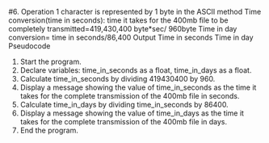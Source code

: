 #6. Operation
1 character is represented by 1 byte in the ASCII method 
Time conversion(time in seconds): 
time it takes for the 400mb file to be completely transmitted=419,430,400 byte*sec/ 960byte 
Time in day conversion= time in seconds/86,400
Output 
Time in seconds
Time in day
Pseudocode
1. Start the program.
2. Declare variables: time_in_seconds as a float, time_in_days as a float.
3. Calculate time_in_seconds by dividing 419430400 by 960.
4. Display a message showing the value of time_in_seconds as the time it takes for the complete transmission of the 400mb file in seconds.
5. Calculate time_in_days by dividing time_in_seconds by 86400.
6. Display a message showing the value of time_in_days as the time it takes for the complete transmission of the 400mb file in days.
7. End the program.
